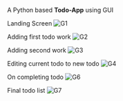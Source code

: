 A Python based **Todo-App** using GUI 

Landing Screen
![G1](https://github.com/user-attachments/assets/f7ffd258-efd6-4ed1-9563-3b58c8c53fd3)


Adding first todo work 
![G2](https://github.com/user-attachments/assets/5dcd3cce-8ab7-43f9-b208-374b502fcd47)


Adding second work
![G3](https://github.com/user-attachments/assets/44a66f75-affe-4bd3-95c2-122db8aea369)


Editing current todo to new todo
![G4](https://github.com/user-attachments/assets/b854854b-eac5-4a8c-975f-e403b0c8f368)



On completing todo
![G6](https://github.com/user-attachments/assets/897e9ba0-44d9-4d23-925a-bb87f266cc6f)

Final todo list
![G7](https://github.com/user-attachments/assets/ca34b4ab-7fe0-4858-b0ac-5efa65204f53)

